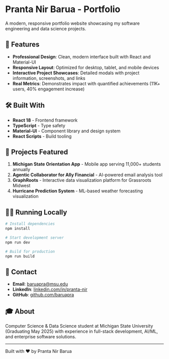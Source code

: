 # Pranta Nir Barua - Portfolio

A modern, responsive portfolio website showcasing my software engineering and data science projects.

## 🚀 Features

- **Professional Design**: Clean, modern interface built with React and Material-UI
- **Responsive Layout**: Optimized for desktop, tablet, and mobile devices
- **Interactive Project Showcases**: Detailed modals with project information, screenshots, and links
- **Real Metrics**: Demonstrates impact with quantified achievements (11K+ users, 40% engagement increase)

## 🛠️ Built With

- **React 18** - Frontend framework
- **TypeScript** - Type safety
- **Material-UI** - Component library and design system
- **React Scripts** - Build tooling

## 📱 Projects Featured

1. **Michigan State Orientation App** - Mobile app serving 11,000+ students annually
2. **Agentic Collaborator for Ally Financial** - AI-powered email analysis tool
3. **GraphRoots** - Interactive data visualization platform for Grassroots Midwest
4. **Hurricane Prediction System** - ML-based weather forecasting visualization

## 🏃‍♂️ Running Locally

```bash
# Install dependencies
npm install

# Start development server
npm run dev

# Build for production
npm run build
```

## 📧 Contact

- **Email**: baruapra@msu.edu
- **LinkedIn**: [linkedin.com/in/pranta-nir](https://linkedin.com/in/pranta-nir/)
- **GitHub**: [github.com/baruapra](https://github.com/baruapra)

## 🎓 About

Computer Science & Data Science student at Michigan State University (Graduating May 2025) with experience in full-stack development, AI/ML, and enterprise software solutions.

---

Built with ❤️ by Pranta Nir Barua